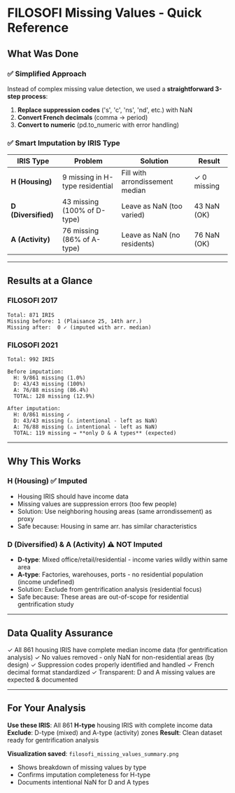 # FILOSOFI Missing Values - Quick Reference

## What Was Done

### ✅ Simplified Approach
Instead of complex missing value detection, we used a **straightforward 3-step process**:

1. **Replace suppression codes** ('s', 'c', 'ns', 'nd', etc.) with NaN
2. **Convert French decimals** (comma → period)
3. **Convert to numeric** (pd.to_numeric with error handling)

### ✅ Smart Imputation by IRIS Type

| IRIS Type | Problem | Solution | Result |
|-----------|---------|----------|--------|
| **H (Housing)** | 9 missing in H-type residential | Fill with arrondissement median | ✓ 0 missing |
| **D (Diversified)** | 43 missing (100% of D-type) | Leave as NaN (too varied) | 43 NaN (OK) |
| **A (Activity)** | 76 missing (86% of A-type) | Leave as NaN (no residents) | 76 NaN (OK) |

---

## Results at a Glance

### FILOSOFI 2017
```
Total: 871 IRIS
Missing before: 1 (Plaisance 25, 14th arr.)
Missing after:  0 ✓ (imputed with arr. median)
```

### FILOSOFI 2021
```
Total: 992 IRIS

Before imputation:
  H: 9/861 missing (1.0%)
  D: 43/43 missing (100%)
  A: 76/88 missing (86.4%)
  TOTAL: 128 missing (12.9%)

After imputation:
  H: 0/861 missing ✓
  D: 43/43 missing (⚠ intentional - left as NaN)
  A: 76/88 missing (⚠ intentional - left as NaN)
  TOTAL: 119 missing → **only D & A types** (expected)
```

---

## Why This Works

### H (Housing) ✅ Imputed
- Housing IRIS should have income data
- Missing values are suppression errors (too few people)
- Solution: Use neighboring housing areas (same arrondissement) as proxy
- Safe because: Housing in same arr. has similar characteristics

### D (Diversified) & A (Activity) ⚠ NOT Imputed
- **D-type**: Mixed office/retail/residential - income varies wildly within same area
- **A-type**: Factories, warehouses, ports - no residential population (income undefined)
- Solution: Exclude from gentrification analysis (residential focus)
- Safe because: These areas are out-of-scope for residential gentrification study

---

## Data Quality Assurance

✓ All 861 housing IRIS have complete median income data (for gentrification analysis)
✓ No values removed - only NaN for non-residential areas (by design)
✓ Suppression codes properly identified and handled
✓ French decimal format standardized
✓ Transparent: D and A missing values are expected & documented

---

## For Your Analysis

**Use these IRIS**: All 861 **H-type** housing IRIS with complete income data
**Exclude**: D-type (mixed) and A-type (activity) zones
**Result**: Clean dataset ready for gentrification analysis

**Visualization saved**: `filosofi_missing_values_summary.png`
- Shows breakdown of missing values by type
- Confirms imputation completeness for H-type
- Documents intentional NaN for D and A types
